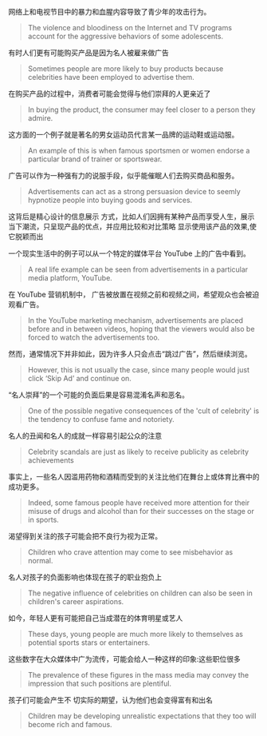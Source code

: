 网络上和电视节目中的暴力和血腥内容导致了青少年的攻击行为。
> The violence and bloodiness on the Internet and TV programs account for the aggressive behaviors of some adolescents.

有时人们更有可能购买产品是因为名人被雇来做广告
> Sometimes people are more likely to buy products because celebrities have been employed to advertise them.

在购买产品的过程中，消费者可能会觉得与他们崇拜的人更亲近了
> In buying the product, the consumer may feel closer to a person they admire.

这方面的一个例子就是著名的男女运动员代言某一品牌的运动鞋或运动服。 
> An example of this is when famous sportsmen or women endorse a particular brand of trainer or sportswear. 

广告可以作为一种强有力的说服手段，似乎能催眠人们去购买商品和服务。
> Advertisements can act as a strong persuasion device to seemly hypnotize people into buying goods and services.

这背后是精心设计的信息展示 方式，比如人们因拥有某种产品而享受人生，展示当下潮流，只呈现产品的优点，并应用比较和对比策略 显示使用该产品的效果,使它脱颖而出
> 

一个现实生活中的例子可以从一个特定的媒体平台 YouTube 上的广告中看到。
> A real life example can be seen from advertisements in a particular media platform, YouTube.

在 YouTube 营销机制中， 广告被放置在视频之前和视频之间，希望观众也会被迫观看广告。
>  In the YouTube marketing mechanism, advertisements are placed before and in between videos, hoping that the viewers would also be forced to watch the advertisements too. 

然而，通常情况下并非如此，因为许多人只会点击“跳过广告”，然后继续浏览。
> However, this is not usually the case, since many people would just click ‘Skip Ad’ and continue on.

“名人崇拜”的一个可能的负面后果是容易混淆名声和恶名。
> One of the possible negative consequences of the 'cult of celebrity' is the tendency to confuse fame and notoriety.

名人的丑闻和名人的成就一样容易引起公众的注意
>  Celebrity scandals are just as likely to receive publicity as celebrity achievements

事实上，一些名人因滥用药物和酒精而受到的关注比他们在舞台上或体育比赛中的成功更多。
> Indeed, some famous people have received more attention for their misuse of drugs and alcohol than for their successes on the stage or in sports.

渴望得到关注的孩子可能会把不良行为视为正常。
> Children who crave attention may come to see misbehavior as normal. 

名人对孩子的负面影响也体现在孩子的职业抱负上
> The negative influence of celebrities on children can also be seen in children's career aspirations.

如今，年轻人更有可能把自己当成潜在的体育明星或艺人
> These days, young people are much more likely to themselves as potential sports stars or entertainers.

这些数字在大众媒体中广为流传，可能会给人一种这样的印象:这些职位很多
> The prevalence of these figures in the mass media may convey the impression that such positions are plentiful.

孩子们可能会产生不 切实际的期望，认为他们也会变得富有和出名
> Children may be developing unrealistic expectations that they too will become rich and famous. 
